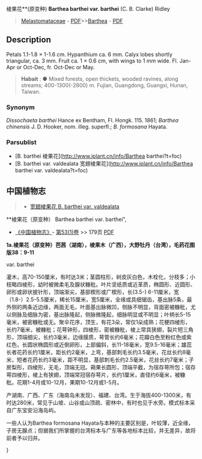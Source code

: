 棱果花**(原变种) **Barthea barthei var. barthei** (C. B. Clarke) Ridley

> [Melastomataceae](http://www.iplant.cn/info/Melastomataceae?t=foc) - [PDF](http://www.iplant.cn/foc/pdf/Melastomataceae.pdf)>>[Barthea](http://www.iplant.cn/info/Barthea?t=foc) - [PDF](http://www.iplant.cn/foc/pdf/Barthea.pdf)

## Description

Petals 1.1-1.8 × 1-1.6 cm. Hypanthium ca. 6 mm. Calyx lobes shortly triangular, ca. 3 mm. Fruit ca. 1 × 0.6 cm, with wings to 1 mm wide. Fl. Jan-Apr or Oct-Dec, fr. Oct-Dec or May.

> **Habait** : 
>● Mixed forests, open thickets, wooded ravines, along streams; 400-1300(-2800) m. Fujian, Guangdong, Guangxi, Hunan, Taiwan.

### Synonym
*Dissochaeta barthei* Hance ex Bentham, Fl. Hongk. 115. 1861; *Barthea chinensis* J. D. Hooker, nom. illeg. superfl.; *B. formosana* Hayata.

### Parsublist

* [B.  barthei  棱果花](http://www.iplant.cn/info/Barthea barthei?t=foc)
* [B.  barthei var. valdealata  宽翅棱果花](http://www.iplant.cn/info/Barthea barthei var. valdealata?t=foc)

## 中国植物志

> * [宽翅棱果花  B.  barthei var. valdealata](Barthea-barthei-var-valdealata-宽翅棱果花.md)

**棱果花（原变种） Barthea barthei var. barthei",

* [《中国植物志》](http://www.iplant.cn/frps)- [第53(1)卷](http://www.iplant.cn/frps/vol/53(1)) >> 179页 [PDF](http://www.iplant.cn/frps/pdf/53(1)/179.PDF)

**1a.棱果花（原变种）芭茜（湖南），棱果木（广西），大野牡丹（台湾），毛药花图版38：9-11**

var. barthei

灌木，高70-150厘米，有时达3米；茎圆柱形，树皮灰白色，木栓化，分枝多；小枝略四棱形，幼时被微柔毛及腺状糠秕。叶片坚纸质或近革质，椭圆形、近圆形、卵形或卵状披针形，顶端渐尖，基部楔形或广楔形，长(3.5-) 6-11厘米，宽（1.8-）2.5-5.5厘米，稀长15厘米，宽5厘米，全缘或具细锯齿，基出脉5条，最外侧的两条近边缘，两面无毛，叶面基出脉微凹，侧脉不明显，背面密被糠秕，尤以侧脉及细脉为密，基出脉隆起，侧脉微隆起，细脉明显或不明显；叶柄长5-15毫米，被密糠秕或无。聚伞花序，顶生，有花3朵，常仅1朵成熟；花梗四棱形，长约7毫米，被糠秕；花萼钟形，四棱形，密被糠秕，棱上常具狭翅，裂片短三角形，顶端细尖，长约3毫米，边缘膜质，萼管长约6毫米；花瓣白色至粉红色或紫红色，长圆状椭圆形或近倒卵形，上部偏斜，长11-18毫米，宽9.5-16毫米；雄蕊长者花药长约1厘米，距长约2毫米，上弯，基部刺毛长约3.5毫米，花丝长约8毫米，短者花药长约3毫米，距不明显，基部刺毛长约2.5毫米，花丝长约7毫米；子房梨形，四棱形，无毛，顶端无冠。蒴果长圆形，顶端平截，为宿存萼所包；宿存萼四棱形，棱上有狭翅，顶端常冠宿存萼片，长约1厘米，直径约6毫米，被糠秕。花期1-4月或10-12月，果期10-12月或1-5月。

产湖南、广西、广东（海南岛未发现）、福建、台湾。生于海拔400-1300米，有时达280米，常见于山坡、山谷或山顶疏、密林中，有时也见于水旁。模式标本采自广东宝安沿海岛屿。

一些人认为Barthea formosana Hayata与本种的主要区别是，叶较薄，近全缘，子房无腺点；但据我们所掌握的台湾标本与广东等各地标本比较，并无差异，故将前者予以归并。

}